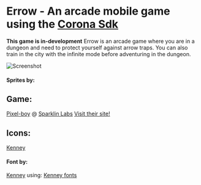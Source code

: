 # Errow - An arcade mobile game using the [Corona Sdk](https://coronalabs.com/)
**This game is in-development**
Errow is an arcade game where you are in a dungeon and need to protect yourself against arrow traps. You can also train in the city with the infinite mode before adventuring in the dungeon.

![Screenshot](https://i.imgur.com/fNCitIJ.png)

#### Sprites by:

## Game:
[Pixel-boy](https://twitter.com/2pblog1) @ [Sparklin Labs](https://github.com/sparklinlabs/superpowers-asset-packs)
[Visit their site!](http://superpowers-html5.com/)

## Icons:
[Kenney](https://kenney.nl/)

#### Font by:
[Kenney](https://kenney.nl/) using: [Kenney fonts](https://kenney.nl/assets/kenney-fonts)
